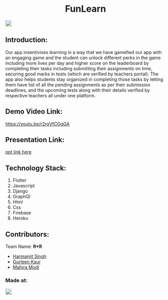 
<h1 align="center">FunLearn</h1>
<p align="center">
</p>

<a href="https://hack36.com"> <img src="http://bit.ly/BuiltAtHack36" height=20px> </a>


## Introduction:
  Our app insentivises learning in a way that we have gamefied our app with an engaging game and the student can unlock different perks in the game including more lives per day and higher score on the leaderboard by completing their tasks including submitting their assignments on time, securing good marks in tests (which are verified by teachers portal). The app also helps students stay organized in completing those tasks by letting them have list of all the pending assignments as per their submission deadlines, and the upcoming tests along with their details verified by respective teachers all under one platform.
  
## Demo Video Link:
  <a href="https://youtu.be/r2rqVfCGgGA">https://youtu.be/r2rqVfCGgGA</a>
  
## Presentation Link:
  <a href="https://docs.google.com/presentation/d/1iYNTgVvr-KmEG4tz79K3KTzNWP7I05vn44svFoQsoa4/edit?usp=sharing"> ppt link here </a>
  

## Technology Stack:
  1) Flutter
  2) Javascript
  3) Django
  4) GraphQl
  5) Html
  6) Css
  7) Firebase
  8) Heroku
  

## Contributors:

Team Name: __R*R__

* [Harmanjit Singh](https://github.com/Harmanjit14)
* [Gurleen Kaur](https://github.com/gurleen-kaur1313)
* [Mahira Modi](https://github.com/Mahiramodi)

### Made at:
<a href="https://hack36.com"> <img src="http://bit.ly/BuiltAtHack36" height=20px> </a>

